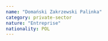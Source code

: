 ```yaml
---
name: "Domański Zakrzewski Palinka"
category: private-sector
nature: "Entreprise"
nationality: POL
---
```

    